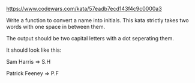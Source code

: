 https://www.codewars.com/kata/57eadb7ecd143f4c9c0000a3

Write a function to convert a name into initials. This kata strictly takes two words with one space in between them.

The output should be two capital letters with a dot seperating them.

It should look like this:

Sam Harris => S.H

Patrick Feeney => P.F